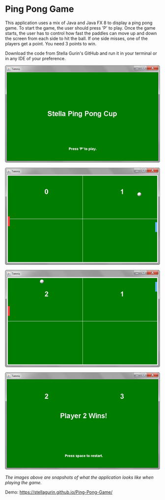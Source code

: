 # Ping Pong Game

This application uses a mix of Java and Java FX 8 to display a ping pong game. To start the game, the user should press 'P' to play. 
Once the game starts, the user has to control how fast the paddles can move up and down the screen from each side to hit the ball. If one side 
misses, one of the players get a point. You need 3 points to win.

Download the code from Stella Gurin's GitHub and run it in your terminal or in any IDE of your preference.




![Screenshot](screenshot.jpg)


![Screenshot](screenshot-2.jpg)


![Screenshot](screenshot-3.jpg)


![Screenshot](screenshot-4.jpg)




*The images above are snapshots of what the application looks like when playing the game.*

Demo: https://stellagurin.github.io/Ping-Pong-Game/
